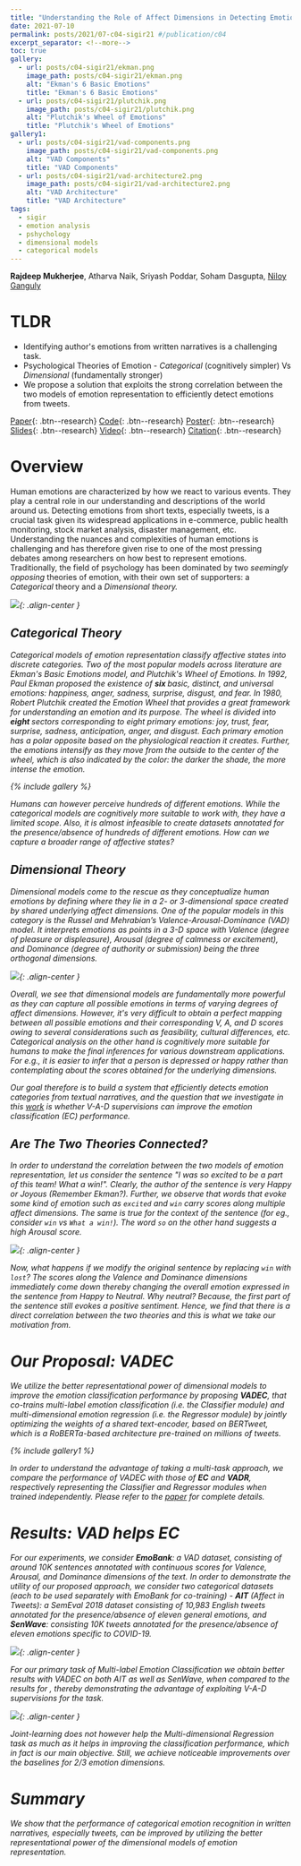 ```yaml
---
title: "Understanding the Role of Affect Dimensions in Detecting Emotions from Tweets: A Multi-task Approach"
date: 2021-07-10
permalink: posts/2021/07-c04-sigir21 #/publication/c04 
excerpt_separator: <!--more-->
toc: true
gallery:
  - url: posts/c04-sigir21/ekman.png
    image_path: posts/c04-sigir21/ekman.png
    alt: "Ekman's 6 Basic Emotions"
    title: "Ekman's 6 Basic Emotions"
  - url: posts/c04-sigir21/plutchik.png
    image_path: posts/c04-sigir21/plutchik.png
    alt: "Plutchik's Wheel of Emotions"
    title: "Plutchik's Wheel of Emotions"
gallery1:
  - url: posts/c04-sigir21/vad-components.png
    image_path: posts/c04-sigir21/vad-components.png
    alt: "VAD Components"
    title: "VAD Components"
  - url: posts/c04-sigir21/vad-architecture2.png
    image_path: posts/c04-sigir21/vad-architecture2.png
    alt: "VAD Architecture"
    title: "VAD Architecture"
tags:
  - sigir
  - emotion analysis
  - pshychology
  - dimensional models
  - categorical models
---
```


<!--more-->
<b>Rajdeep Mukherjee</b>, Atharva Naik, Sriyash Poddar, Soham Dasgupta, <a href="http://www.facweb.iitkgp.ac.in/~niloy/">Niloy Ganguly</a>

# TLDR

<ul>
  <li> Identifying author's emotions from written narratives is a challenging task. </li>
  <li> Psychological Theories of Emotion - <i> Categorical </i> (cognitively simpler) Vs <i> Dimensional </i> (fundamentally stronger) </li>
  <li> We propose a solution that exploits the strong correlation between the two models of emotion representation to efficiently detect emotions from tweets. </li>
</ul>

[Paper](/files/pdf/research/c04.pdf){: .btn--research} [Code](https://github.com/atharva-naik/VADEC/){: .btn--research} [Poster](/files/pdf/research/VADEC_SIGIR2021_Poster.pdf){: .btn--research} [Slides](https://docs.google.com/presentation/d/e/2PACX-1vQpnzCkBpsfsG5ah-KKegGFc90IwTHZiLkzB76kUXlrmrz7m-6JnWl3-uTfoFs-LsNVbmPE2JqAXdHT/pub?start=false&loop=false&delayms=3000){: .btn--research} [Video](https://files.atypon.com/acm/a419079f7fed8d5a4e1e8cf5553b7139){: .btn--research} [Citation](https://dl.acm.org/doi/10.1145/3404835.3463080){: .btn--research}

# Overview

Human emotions are characterized by how we react to various events. They play a central role in our understanding and descriptions of the world around us. Detecting emotions from short texts, especially tweets, is a crucial task
given its widespread applications in e-commerce, public health monitoring, stock market analysis, disaster management, etc. Understanding the nuances and complexities of human emotions is challenging and has therefore given rise to one of the most pressing debates among researchers on how best to represent emotions. Traditionally, the field of psychology has been dominated by two <i> seemingly opposing </i> theories of emotion, with their own set of supporters: a <i> Categorical </i> theory and a <i> Dimensional <i> theory.

![](/images/posts/c04-sigir21/catDim.png){: .align-center }

## Categorical Theory

Categorical models of emotion representation classify affective states into discrete categories. Two of the most popular models across literature are Ekman's <i>Basic Emotions</i> model, and <i>Plutchik's Wheel of Emotions</i>. In 1992, Paul Ekman proposed the existence of <b> six </b> <i>basic</i>, distinct, and universal emotions: happiness, anger, sadness, surprise, disgust, and fear. In 1980, Robert Plutchik created the <i>Emotion Wheel</i> that provides a great framework for understanding an emotion and its purpose. The wheel is divided into <b> eight </b> sectors corresponding to eight primary emotions: joy, trust, fear, surprise, sadness, anticipation, anger, and disgust. Each primary emotion has a polar opposite based on the physiological reaction it creates. Further, the emotions intensify as they move from the outside to the center of the wheel, which is also indicated by the color: the darker the shade, the more intense the emotion.

{% include gallery %}

Humans can however perceive hundreds of different emotions. While the categorical models are cognitively more suitable to work with, they have a limited scope. Also, it is almost infeasible to create datasets annotated for the presence/absence of hundreds of different emotions. <i> How can we capture a broader range of affective states? </i>

## Dimensional Theory

Dimensional models come to the rescue as they conceptualize human emotions by defining where they lie in a 2- or 3-dimensional space created by shared underlying <i>affect dimensions</i>. One of the popular models in this category is the Russel and Mehrabian’s <i>Valence-Arousal-Dominance </i>(VAD) model. It interprets emotions as points in a 3-D space with <i>Valence</i> (degree of pleasure or displeasure), <i>Arousal</i> (degree of calmness or excitement), and <i>Dominance</i> (degree of authority or submission) being the three orthogonal dimensions.

![](/images/posts/c04-sigir21/vad.png){: .align-center }

Overall, we see that <i>dimensional</i> models are fundamentally more powerful as they can capture all possible emotions in terms of varying degrees of affect dimensions. However, it's very difficult to obtain a perfect mapping between all possible emotions and their corresponding V, A, and D scores owing to several considerations such as feasibility, cultural differences, etc. <i>Categorical</i> analysis on the other hand is cognitively more suitable for humans to make the final inferences for various downstream applications. For e.g., it is easier to infer that a person is <i>depressed</i> or <i>happy</i> rather than contemplating about the scores obtained for the underlying dimensions. 

Our goal therefore is to build a system that efficiently detects emotion categories from textual narratives, and the question that we investigate in this [work](/files/pdf/research/c04.pdf) is whether V-A-D supervisions can improve the emotion classification (EC) performance.

## Are The Two Theories Connected?

In order to understand the correlation between the two models of emotion representation, let us consider the sentence "I was so excited to be a part of this team! What a win!". Clearly, the author of the sentence is very <i>Happy</i> or <i>Joyous</i> (Remember Ekman?). Further, we observe that words that evoke some kind of emotion such as `excited` and `win` carry scores along multiple affect dimensions. The same is true for the context of the sentence (for eg., consider `win` vs `What a win!`). The word `so` on the other hand suggests a high <i>Arousal</i> score.

![](/images/posts/c04-sigir21/relation.png){: .align-center }

Now, what happens if we modify the original sentence by replacing `win` with `lost`? The scores along the <i>Valence</i> and <i>Dominance</i> dimensions immediately come down thereby changing the overall emotion expressed in the sentence from <i>Happy</i> to <i>Neutral</i>. Why neutral? Because, the first part of the sentence still evokes a positive sentiment. Hence, we find that there is a direct correlation between the two theories and this is what we take our motivation from.


# Our Proposal: VADEC

We utilize the better representational power of dimensional models to improve the emotion classification performance by proposing
<i><b>VADEC</b></i>, that co-trains multi-label emotion classification (i.e. the <i>Classifier</i> module) and multi-dimensional emotion regression (i.e. the <i>Regressor</i> module) by jointly optimizing the weights of a shared text-encoder, based on <i>BERTweet</i>, which is a <i>RoBERTa</i>-based architecture pre-trained on millions of tweets. 

{% include gallery1 %}

In order to understand the advantage of taking a multi-task approach, we compare the performance of <i>VADEC</i> with those of <i><b>EC</b></i> and <i><b>VADR</b></i>, respectively representing the <i>Classifier</i> and <i>Regressor</i> modules when trained independently. Please refer to the [paper](/files/pdf/research/c04.pdf) for complete details.


# Results: VAD helps EC

For our experiments, we consider <i><b>EmoBank</b></i>: a VAD dataset, consisting of around 10K sentences annotated with continuous scores for Valence, Arousal, and Dominance dimensions of the text. In order to demonstrate the utility of our proposed approach, we consider two <i>categorical</i> datasets (each to be used separately with <i>EmoBank</i> for co-training) - <i><b>AIT</b></i> (<i>Affect in Tweets</i>): a SemEval 2018 dataset consisting of 10,983 English tweets annotated for the presence/absence of eleven <i>general</i> emotions, and <i><b>SenWave</b></i>: consisting 10K tweets annotated for the presence/absence of eleven emotions <i>specific to COVID-19</i>.

![](/images/posts/c04-sigir21/EC_results.png){: .align-center }

For our primary task of <i>Multi-label Emotion Classification</i> we obtain better results with <i>VADEC</i> on both <i>AIT</i> as well as <i>SenWave</i>, when compared to the results for <EC>, thereby demonstrating the advantage of exploiting V-A-D supervisions for the task.

![](/images/posts/c04-sigir21/VAD_results.png){: .align-center }

Joint-learning does not however help the <i>Multi-dimensional Regression</i> task as much as it helps in improving the classification
performance, which in fact is our main objective. Still, we achieve noticeable improvements over the baselines for 2/3 emotion dimensions.


# Summary

We show that the performance of categorical emotion recognition in written narratives, especially tweets, can be improved by utilizing the better representational power of the dimensional models of emotion representation.